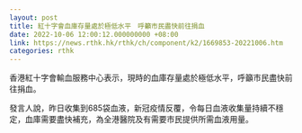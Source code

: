 ```yaml
---
layout: post
title: 紅十字會血庫存量處於極低水平　呼籲市民盡快前往捐血
date: 2022-10-06 12:00:12.000000000 +08:00
link: https://news.rthk.hk/rthk/ch/component/k2/1669853-20221006.htm
categories: rthk
---
```


香港紅十字會輸血服務中心表示，現時的血庫存量處於極低水平，呼籲市民盡快前往捐血。

發言人說，昨日收集到685袋血液，新冠疫情反覆，令每日血液收集量持續不穩定，血庫需要盡快補充，為全港醫院及有需要市民提供所需血液用量。
